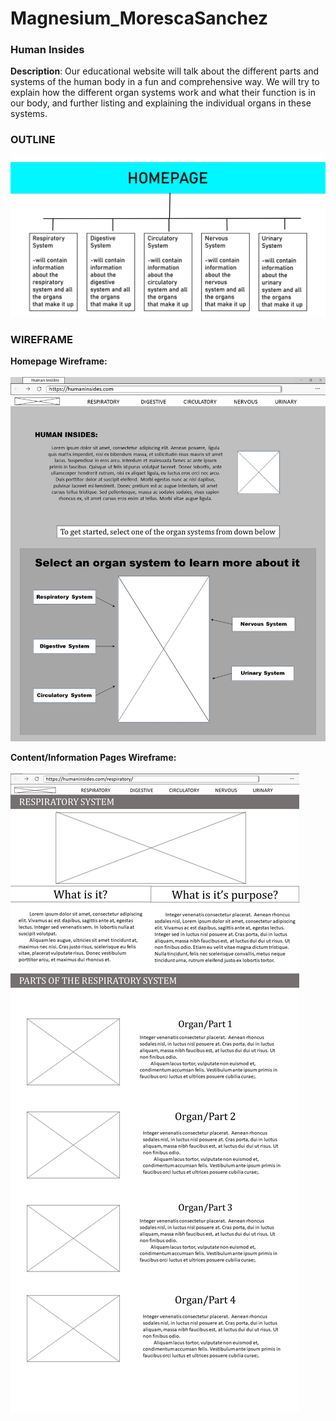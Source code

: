 # Magnesium_MorescaSanchez

### Human Insides
**Description**: Our educational website will talk about the different parts and systems of the human body in a fun and comprehensive way.
We will try to explain how the different organ systems work and what their function is in our body, and further listing and explaining the individual organs in these systems.
### OUTLINE
<img src="website/images/outline.jpg" alt="outline" title="">

### WIREFRAME
**Homepage Wireframe:** <br> <br>
<img src="images/wireframe_index.jpg" alt="wip wireframe_index" title="">

**Content/Information Pages Wireframe:** <br> <br>
<img src="images/wireframe_content.jpg" alt="wip wireframe_content" title="">
